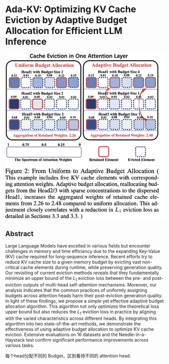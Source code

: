 # Ada-KV: Optimizing KV Cache Eviction by Adaptive Budget Allocation for Efficient LLM Inference

<p align="center">
<img src="fig2.png" width="600" title="blank">
</p>

## Abstract

Large Language Models have excelled in various fields but encounter
challenges in memory and time efficiency due to the expanding Key-Value (KV)
cache required for long-sequence inference. Recent efforts try to reduce KV
cache size to a given memory budget by evicting vast non-critical cache
elements during runtime, while preserving generation quality. Our revisiting of
current eviction methods reveals that they fundamentally minimize an upper
bound of the $L_1$ eviction loss between the pre- and post-eviction outputs of
multi-head self-attention mechanisms. Moreover, our analysis indicates that the
common practices of uniformly assigning budgets across attention heads harm
their post-eviction generation quality. In light of these findings, we propose
a simple yet effective adaptive budget allocation algorithm. This algorithm not
only optimizes the theoretical loss upper bound but also reduces the $L_1$
eviction loss in practice by aligning with the varied characteristics across
different heads. By integrating this algorithm into two state-of-the-art
methods, we demonstrate the effectiveness of using adaptive budget allocation
to optimize KV cache eviction. Extensive evaluations on 16 datasets and the
Needle-in-a-Haystack test confirm significant performance improvements across
various tasks.

每个head分配不同的 Budget，区别看待不同的 attention head.